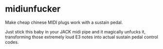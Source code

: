 midiunfucker
============

Make cheap chinese MIDI plugs work with a sustain pedal.

Just stick this baby in your JACK midi pipe and it magically unfucks it,
transforming those extremely loud E3 notes into actual sustain pedal
control codes.
